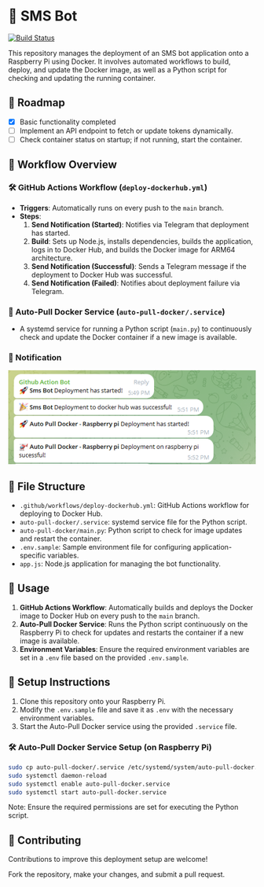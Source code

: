 # 📱 SMS Bot

[![Build Status](https://github.com/dongtranthien/sms-bot/workflows/Deploy%20to%20Docker%20Hub/badge.svg)](https://github.com/dongtranthien/sms-bot/actions)


This repository manages the deployment of an SMS bot application onto a Raspberry Pi using Docker. It involves automated workflows to build, deploy, and update the Docker image, as well as a Python script for checking and updating the running container.
## 📆 Roadmap
- [x] Basic functionality completed
- [ ] Implement an API endpoint to fetch or update tokens dynamically.
- [ ] Check container status on startup; if not running, start the container.

## 🚀 Workflow Overview

### 🛠️ GitHub Actions Workflow (`deploy-dockerhub.yml`)

- **Triggers**: Automatically runs on every push to the `main` branch.
- **Steps**:
  1. **Send Notification (Started)**: Notifies via Telegram that deployment has started.
  2. **Build**: Sets up Node.js, installs dependencies, builds the application, logs in to Docker Hub, and builds the Docker image for ARM64 architecture.
  3. **Send Notification (Successful)**: Sends a Telegram message if the deployment to Docker Hub was successful.
  4. **Send Notification (Failed)**: Notifies about deployment failure via Telegram.

### 🤖 Auto-Pull Docker Service (`auto-pull-docker/.service`)

- A systemd service for running a Python script (`main.py`) to continuously check and update the Docker container if a new image is available.

### 📢 Notification
<div style="text-align:center">
    <img src="notification.png" alt="Notification Image">
</div>

## 📁 File Structure

- `.github/workflows/deploy-dockerhub.yml`: GitHub Actions workflow for deploying to Docker Hub.
- `auto-pull-docker/.service`: systemd service file for the Python script.
- `auto-pull-docker/main.py`: Python script to check for image updates and restart the container.
- `.env.sample`: Sample environment file for configuring application-specific variables.
- `app.js`: Node.js application for managing the bot functionality.

## 🚀 Usage

1. **GitHub Actions Workflow**: Automatically builds and deploys the Docker image to Docker Hub on every push to the `main` branch.
2. **Auto-Pull Docker Service**: Runs the Python script continuously on the Raspberry Pi to check for updates and restarts the container if a new image is available.
3. **Environment Variables**: Ensure the required environment variables are set in a `.env` file based on the provided `.env.sample`.

## 🔧 Setup Instructions

1. Clone this repository onto your Raspberry Pi.
2. Modify the `.env.sample` file and save it as `.env` with the necessary environment variables.
3. Start the Auto-Pull Docker service using the provided `.service` file.

### 🛠️ Auto-Pull Docker Service Setup (on Raspberry Pi)

```bash
sudo cp auto-pull-docker/.service /etc/systemd/system/auto-pull-docker.service
sudo systemctl daemon-reload
sudo systemctl enable auto-pull-docker.service
sudo systemctl start auto-pull-docker.service
```
Note: Ensure the required permissions are set for executing the Python script.

## 🙌 Contributing
Contributions to improve this deployment setup are welcome! 

Fork the repository, make your changes, and submit a pull request.

